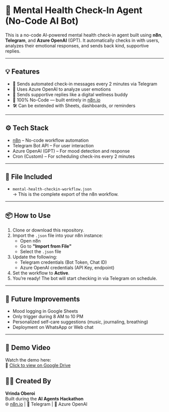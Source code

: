 # 🧠 Mental Health Check-In Agent (No-Code AI Bot)

This is a no-code AI-powered mental health check-in agent built using **n8n**, **Telegram**, and **Azure OpenAI** (GPT). It automatically checks in with users, analyzes their emotional responses, and sends back kind, supportive replies.

---

## 💡 Features

- 🔔 Sends automated check-in messages every 2 minutes via Telegram
- 💬 Uses Azure OpenAI to analyze user emotions
- 💛 Sends supportive replies like a digital wellness buddy
- 🤖 100% No-Code — built entirely in [n8n.io](https://n8n.io)
- 🛠️ Can be extended with Sheets, dashboards, or reminders

---

## ⚙️ Tech Stack

- [n8n](https://n8n.io) – No-code workflow automation
- Telegram Bot API – For user interaction
- Azure OpenAI (GPT) – For mood detection and response
- Cron (Custom) – For scheduling check-ins every 2 minutes

---

## 📂 File Included

- `mental-health-checkin-workflow.json`  
  → This is the complete export of the n8n workflow.

---

## 📦 How to Use

1. Clone or download this repository.
2. Import the `.json` file into your n8n instance:
   - Open n8n
   - Go to **"Import from File"**
   - Select the `.json` file
3. Update the following:
   - Telegram credentials (Bot Token, Chat ID)
   - Azure OpenAI credentials (API Key, endpoint)
4. Set the workflow to **Active**.
5. You’re ready! The bot will start checking in via Telegram on schedule.

---

## 🚀 Future Improvements

- Mood logging in Google Sheets
- Only trigger during 8 AM to 10 PM
- Personalized self-care suggestions (music, journaling, breathing)
- Deployment on WhatsApp or Web chat

---

## 🎥 Demo Video

Watch the demo here:  
🔗 [Click to view on Google Drive](https://drive.google.com/file/d/1kJo3GCn_gxXuqMX12EJjmvjv7mhIQkpK/view?usp=sharing)


## 👩‍💻 Created By

**Vrinda Oberoi**  
Built during the **AI Agents Hackathon**  
🌐 [n8n.io](https://n8n.io) | 💬 Telegram | 🧠 Azure OpenAI


